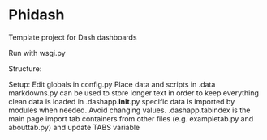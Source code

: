 # Phidash

Template project for Dash dashboards

Run with wsgi.py

Structure:



Setup:
Edit globals in config.py
Place data and scripts in .data
  markdowns.py can be used to store longer text in order to keep everything clean
data is loaded in .dashapp.__init__.py
  specific data is imported by modules when needed. Avoid changing values.
.dashapp.tabindex is the main page
  import tab containers from other files (e.g. exampletab.py and abouttab.py) and update TABS variable
